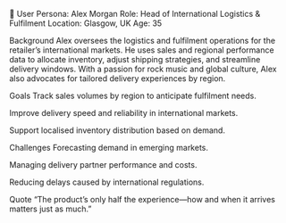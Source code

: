 👤 User Persona: Alex Morgan
Role: Head of International Logistics & Fulfilment
Location: Glasgow, UK
Age: 35

Background
Alex oversees the logistics and fulfilment operations for the retailer’s international markets. He uses sales and regional performance data to allocate inventory, adjust shipping strategies, and streamline delivery windows. With a passion for rock music and global culture, Alex also advocates for tailored delivery experiences by region.

Goals
Track sales volumes by region to anticipate fulfilment needs.

Improve delivery speed and reliability in international markets.

Support localised inventory distribution based on demand.

Challenges
Forecasting demand in emerging markets.

Managing delivery partner performance and costs.

Reducing delays caused by international regulations.

Quote
“The product’s only half the experience—how and when it arrives matters just as much.”